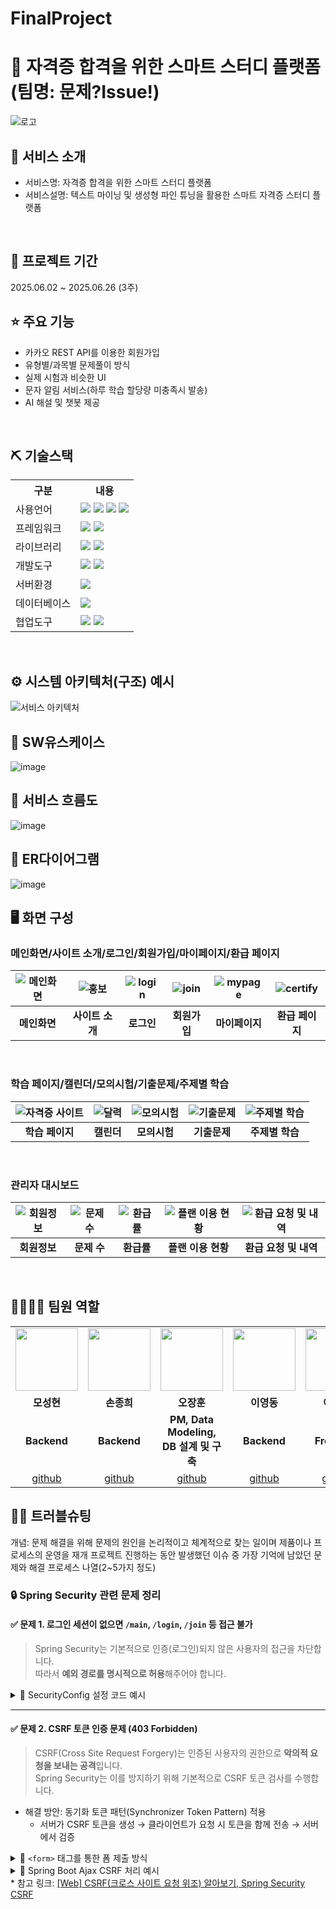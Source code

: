 # FinalProject
# 📎 자격증 합격을 위한 스마트 스터디 플랫폼(팀명: 문제?Issue!)
![로고](https://github.com/user-attachments/assets/229114bb-727f-4f61-9e79-a5e975a2767c)



## 👀 서비스 소개
* 서비스명:  자격증 합격을 위한 스마트 스터디 플랫폼
* 서비스설명: 텍스트 마이닝 및 생성형 파인 튜닝을 활용한 스마트 자격증 스터디 플랫폼
<br>

## 📅 프로젝트 기간
2025.06.02 ~ 2025.06.26 (3주)
<br>

## ⭐ 주요 기능
* 카카오 REST API를 이용한 회원가입
* 유형별/과목별 문제풀이 방식
* 실제 시험과 비슷한 UI
* 문자 알림 서비스(하루 학습 할당량 미충족시 발송)
* AI 해설 및 챗봇 제공
<br>

## ⛏ 기술스택
<table>
    <tr>
        <th>구분</th>
        <th>내용</th>
    </tr>
    <tr>
        <td>사용언어</td>
        <td>
            <img src="https://img.shields.io/badge/Java-007396?style=for-the-badge&logo=java&logoColor=white"/>
            <img src="https://img.shields.io/badge/HTML5-E34F26?style=for-the-badge&logo=HTML5&logoColor=white"/>
            <img src="https://img.shields.io/badge/CSS3-1572B6?style=for-the-badge&logo=CSS3&logoColor=white"/>
            <img src="https://img.shields.io/badge/JavaScript-F7DF1E?style=for-the-badge&logo=JavaScript&logoColor=white"/>
        </td>
    <tr>
        <td>프레임워크</td>
        <td>
            <img src="https://img.shields.io/badge/Spring Boot-6DB33F?style=for-the-badge&logo=springboot&logoColor=white"/>
            <img src="https://img.shields.io/badge/Spring Security-6DB33F?style=for-the-badge&logo=springsecurity&logoColor=white"/> 
        </td>
    </tr>
    </tr>
    <tr>
        <td>라이브러리</td>
        <td>
            <img src="https://img.shields.io/badge/BootStrap-7952B3?style=for-the-badge&logo=BootStrap&logoColor=white"/>
            <img src="https://img.shields.io/badge/Thymeleaf-005F0F?style=for-the-badge&logo=thymeleaf&logoColor=white"/>
        </td>
    </tr>
    <tr>
        <td>개발도구</td>
        <td>
            <img src="https://img.shields.io/badge/Eclipse-2C2255?style=for-the-badge&logo=Eclipse&logoColor=white"/>
            <img src="https://img.shields.io/badge/VSCode-007ACC?style=for-the-badge&logo=VisualStudioCode&logoColor=white"/>
        </td>
    </tr>
    <tr>
        <td>서버환경</td>
        <td>
            <img src="https://img.shields.io/badge/Apache Tomcat-F8DC75?style=for-the-badge&logo=apachetomcat&logoColor=white"/>
        </td>
    </tr>
    <tr>
        <td>데이터베이스</td>
        <td>
            <img src="https://img.shields.io/badge/MySQL-4479A1?style=for-the-badge&logo=MySQL&logoColor=white"/> 
        </td>
    </tr>
    <tr>
        <td>협업도구</td>
        <td>
            <img src="https://img.shields.io/badge/Git-F05032?style=for-the-badge&logo=Git&logoColor=white"/>
            <img src="https://img.shields.io/badge/GitHub-181717?style=for-the-badge&logo=GitHub&logoColor=white"/>
        </td>
    </tr>
</table>


<br>

## ⚙ 시스템 아키텍처(구조) 예시 
![서비스 아키텍처](https://user-images.githubusercontent.com/25995055/169925538-15867bd9-aa0b-42fc-a39b-88981e926e51.png)
<br>

## 📌 SW유스케이스
![image](https://user-images.githubusercontent.com/25995055/178401023-9a015e66-aa6e-4d74-8564-9b1f9d306649.png)
<br>

## 📌 서비스 흐름도
![image](https://user-images.githubusercontent.com/25995055/178401048-d6484bda-a2d7-40e1-998b-2bd195cd9f89.png)
<br>

## 📌 ER다이어그램
![image](https://user-images.githubusercontent.com/25995055/169925318-102784c2-893f-4fd7-bec9-a54c44b669d4.png)
<br>

## 🖥 화면 구성

### 메인화면/사이트 소개/로그인/회원가입/마이페이지/환급 페이지
![메인화면](https://github.com/user-attachments/assets/b190b4f3-4ded-4426-b5fb-6a08cef5b388) | ![홍보](https://github.com/user-attachments/assets/f436bff1-e092-438b-8ceb-847774588525) | ![login](https://github.com/user-attachments/assets/7c90c92d-7420-4179-bb75-27242457179a) | ![join](https://github.com/user-attachments/assets/8bf88181-b8eb-496f-a31f-b1bb02d3b876) | ![mypage](https://github.com/user-attachments/assets/3cc086f9-ed20-4bd9-b5c9-96eb0b2c1d23) | ![certify](https://github.com/user-attachments/assets/7d1fc01e-fad7-4a8d-ad04-5c3d21dca0d2)
|:---:|:---:|:---:|:---:|:---:|:---:|
|**메인화면**|**사이트 소개**|**로그인**|**회원가입**|**마이페이지**|**환급 페이지**|
<br>

### 학습 페이지/캘린더/모의시험/기출문제/주제별 학습
![자격증 사이트](https://github.com/user-attachments/assets/2a57d825-dde1-44ef-bd6d-416fd4c9534d) | ![달력](https://github.com/user-attachments/assets/96b0f988-5ed2-48fc-bbf6-47647f8373de) | ![모의시험](https://github.com/user-attachments/assets/d8deaf6d-781a-4be8-b0dd-f5c9adc86c57) | ![기출문제](https://github.com/user-attachments/assets/90b4a5d4-c124-446d-9515-89e026efbdcf) | ![주제별 학습](https://github.com/user-attachments/assets/b8a2b174-5b32-43ba-b841-3bdc107e19b7)
|:---:|:---:|:---:|:---:|:---:|
|**학습 페이지**|**캘린더**|**모의시험**|**기출문제**|**주제별 학습**|
<br>

### 관리자 대시보드
![회원정보](https://github.com/user-attachments/assets/a46f01ee-95be-4c0b-a739-aeaa6bf13259) | ![문제 수](https://github.com/user-attachments/assets/77878612-a3e6-4bee-98f6-cee551bf2c5b) | ![환급률](https://github.com/user-attachments/assets/37c7f56a-7ed3-4cca-ad1f-3703f4432ef2) | ![플랜 이용 현황](https://github.com/user-attachments/assets/8f485ff9-8549-4b73-b076-fc400ef067ce) | ![환급 요청 및 내역](https://github.com/user-attachments/assets/888fa35f-8ca7-4d3c-a8bd-1fd754295850)
|:---:|:---:|:---:|:---:|:---:|
|**회원정보**|**문제 수**|**환급률**|**플랜 이용 현황**|**환급 요청 및 내역**|
<br>

## 👨‍👩‍👦‍👦 팀원 역할
<table>
  <tr>
    <td align="center"><img src="https://item.kakaocdn.net/do/fd49574de6581aa2a91d82ff6adb6c0115b3f4e3c2033bfd702a321ec6eda72c" width="100" height="100"/></td>
    <td align="center"><img src="https://encrypted-tbn0.gstatic.com/images?q=tbn:ANd9GcTLPduGMgHvJwQ0gD80mZ8PT71tcPQ67dUL-Q&s" width="100" height="100"/></td>
    <td align="center"><img src="https://mb.ntdtv.kr/assets/uploads/2019/01/Screen-Shot-2019-01-08-at-4.31.55-PM-e1546932545978.png" width="100" height="100"/></td>
    <td align="center"><img src="https://mblogthumb-phinf.pstatic.net/20160127_177/krazymouse_1453865104404DjQIi_PNG/%C4%AB%C4%AB%BF%C0%C7%C1%B7%BB%C1%EE_%B6%F3%C0%CC%BE%F0.png?type=w2" width="100" height="100"/></td>
    <td align="center"><img src="https://i.pinimg.com/236x/ed/bb/53/edbb53d4f6dd710431c1140551404af9.jpg" width="100" height="100"/></td>
    <td align="center"><img src="https://pbs.twimg.com/media/B-n6uPYUUAAZSUx.png" width="100" height="100"/></td>
  </tr>
  <tr>
    <td align="center"><strong>모성현</strong></td>
    <td align="center"><strong>손종희</strong></td>
    <td align="center"><strong>오장훈</strong></td>
    <td align="center"><strong>이영동</strong></td>
    <td align="center"><strong>이조은</strong></td>
    <td align="center"><strong>최유정</strong></td>
  </tr>
  <tr>
    <td align="center"><b>Backend</b></td>  
    <td align="center"><b>Backend</b></td>
    <td align="center"><b>PM, Data Modeling,<br>DB 설계 및 구축</b></td>
    <td align="center"><b>Backend</b></td>
    <td align="center"><b>FrontEnd</b></td>
    <td align="center"><b>FrontEnd</b></td>
  </tr>
  <tr>
    <td align="center"><a href="https://github.com/mosunghyun" target='_blank'>github</a></td>
    <td align="center"><a href="https://github.com/SonJonghee" target='_blank'>github</a></td>
    <td align="center"><a href="https://github.com/Ojanghun" target='_blank'>github</a></td>
    <td align="center"><a href="https://github.com/plume213" target='_blank'>github</a></td>
    <td align="center"><a href="https://github.com/JoeunL" target='_blank'>github</a></td>
    <td align="center"><a href="https://github.com/yyyujeong" target='_blank'>github</a></td>
  </tr>
</table>

## 🤾‍♂️ 트러블슈팅
개념: 문제 해결을 위해 문제의 원인을 논리적이고 체계적으로 찾는 일이며 제품이나 프로세스의 운영을 재개
프로젝트 진행하는 동안 발생했던 이슈 중 가장 기억에 남았던 문제와 해결 프로세스 나열(2~5가지 정도)

### 🔒 Spring Security 관련 문제 정리

#### ✅ 문제 1. 로그인 세션이 없으면 `/main`, `/login`, `/join` 등 접근 불가

> Spring Security는 기본적으로 인증(로그인)되지 않은 사용자의 접근을 차단합니다.<br>
따라서 **예외 경로를 명시적으로 허용**해주어야 합니다.

<details>
<summary>📌 SecurityConfig 설정 코드 예시</summary>

```java
@Configuration
@EnableWebSecurity
public class SecurityConfig extends WebSecurityConfigurerAdapter {

    @Override
    protected void configure(HttpSecurity http) throws Exception {
        http
            .authorizeRequests()
                .antMatchers("/login", "/css/**", "/js/**").permitAll() // 누구나 접근 가능
                .antMatchers("/admin/**").hasRole("ADMIN") // 관리자만
                .anyRequest().authenticated() // 나머지는 로그인 필요
            .and()
                .formLogin()
                .loginPage("/login") // 커스텀 로그인 페이지
                .permitAll()
            .and()
                .logout()
                .permitAll();
    }
}
```
</details>

---

#### ✅ 문제 2. CSRF 토큰 인증 문제 (403 Forbidden)

> CSRF(Cross Site Request Forgery)는 인증된 사용자의 권한으로 **악의적 요청을 보내는 공격**입니다.<br>
Spring Security는 이를 방지하기 위해 기본적으로 CSRF 토큰 검사를 수행합니다.

* 해결 방안: 동기화 토큰 패턴(Synchronizer Token Pattern) 적용
  * 서버가 CSRF 토큰을 생성 → 클라이언트가 요청 시 토큰을 함께 전송 → 서버에서 검증

<details>
<summary>📌 <code>&lt;form&gt;</code> 태그를 통한 폼 제출 방식</summary>

```html
<form th:action="@{/submit}" method="post">
    <input type="text" name="name" />
    <button type="submit">전송</button>
</form>
```
* <code>th:action</code>을 쓰면 → Spring Security + Thymeleaf가 자동으로 CSRF 토큰 hidden input 필드를 삽입합니다.
```html
<input type="hidden" name="_csrf" value="생성된토큰값">
```
</details>

<details>
<summary>📌 Spring Boot Ajax CSRF 처리 예시</summary>

```javascript
// 메타 태그에서 CSRF 토큰 읽기
const csrfToken = document.querySelector('meta[name="_csrf"]').getAttribute("content");
const csrfHeader = document.querySelector('meta[name="_csrf_header"]').getAttribute("content");

// Ajax 요청에 CSRF 토큰 헤더 추가
$.ajax({
    url: "/submit",
    type: "POST",
    data: JSON.stringify(data),
    contentType: "application/json",
    beforeSend: function(xhr) {
        xhr.setRequestHeader(csrfHeader, csrfToken);
    },
    success: function(res) {
        console.log("Success:", res);
    },
    error: function() {
        alert("403 에러! CSRF 토큰 확인 필요");
    }
});
```
 </details>
* 참고 링크: <a href="https://innovation123.tistory.com/243">[Web] CSRF(크로스 사이트 요청 위조) 알아보기, Spring Security CSRF
